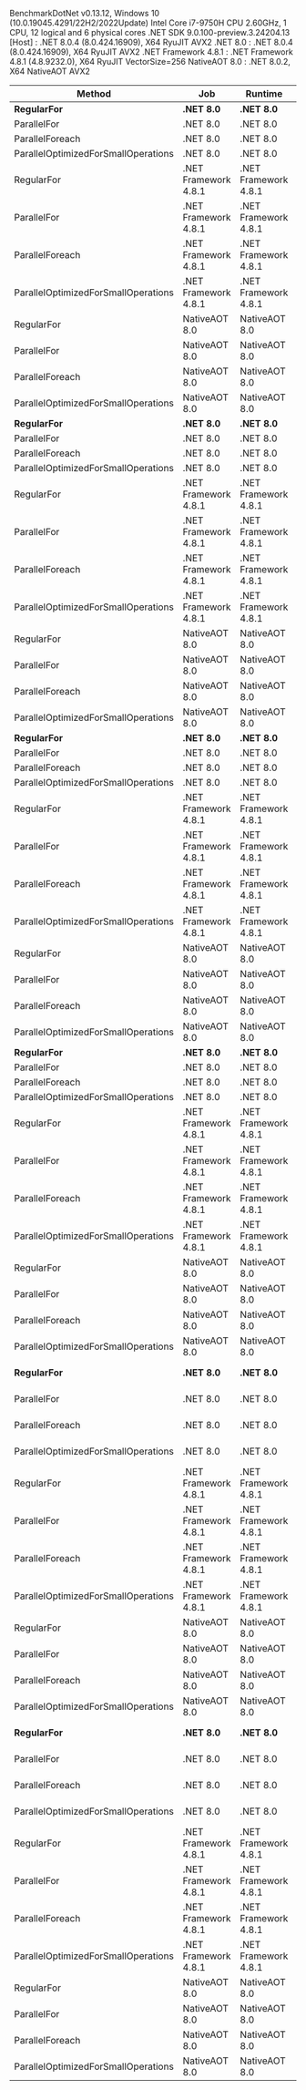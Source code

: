 
BenchmarkDotNet v0.13.12, Windows 10 (10.0.19045.4291/22H2/2022Update)
Intel Core i7-9750H CPU 2.60GHz, 1 CPU, 12 logical and 6 physical cores
.NET SDK 9.0.100-preview.3.24204.13
  [Host]               : .NET 8.0.4 (8.0.424.16909), X64 RyuJIT AVX2
  .NET 8.0             : .NET 8.0.4 (8.0.424.16909), X64 RyuJIT AVX2
  .NET Framework 4.8.1 : .NET Framework 4.8.1 (4.8.9232.0), X64 RyuJIT VectorSize=256
  NativeAOT 8.0        : .NET 8.0.2, X64 NativeAOT AVX2


 Method                              | Job                  | Runtime              | iterations | Mean           | Error         | StdDev        | Median         |
------------------------------------ |--------------------- |--------------------- |----------- |---------------:|--------------:|--------------:|---------------:|
 **RegularFor**                          | **.NET 8.0**             | **.NET 8.0**             | **5**          |       **4.903 μs** |     **0.1398 μs** |     **0.4032 μs** |       **4.836 μs** |
 ParallelFor                         | .NET 8.0             | .NET 8.0             | 5          |       9.009 μs |     0.2107 μs |     0.6080 μs |       8.969 μs |
 ParallelForeach                     | .NET 8.0             | .NET 8.0             | 5          |       9.286 μs |     0.1968 μs |     0.5709 μs |       9.427 μs |
 ParallelOptimizedForSmallOperations | .NET 8.0             | .NET 8.0             | 5          |       9.327 μs |     0.1902 μs |     0.5579 μs |       9.489 μs |
 RegularFor                          | .NET Framework 4.8.1 | .NET Framework 4.8.1 | 5          |      14.401 μs |     0.3834 μs |     1.1185 μs |      14.022 μs |
 ParallelFor                         | .NET Framework 4.8.1 | .NET Framework 4.8.1 | 5          |      36.322 μs |     0.7886 μs |     2.3253 μs |      36.008 μs |
 ParallelForeach                     | .NET Framework 4.8.1 | .NET Framework 4.8.1 | 5          |      43.142 μs |     0.8749 μs |     2.5383 μs |      42.921 μs |
 ParallelOptimizedForSmallOperations | .NET Framework 4.8.1 | .NET Framework 4.8.1 | 5          |      36.931 μs |     0.7700 μs |     2.2705 μs |      36.787 μs |
 RegularFor                          | NativeAOT 8.0        | NativeAOT 8.0        | 5          |       4.596 μs |     0.0771 μs |     0.0721 μs |       4.582 μs |
 ParallelFor                         | NativeAOT 8.0        | NativeAOT 8.0        | 5          |      13.974 μs |     0.3755 μs |     1.1071 μs |      13.661 μs |
 ParallelForeach                     | NativeAOT 8.0        | NativeAOT 8.0        | 5          |      14.731 μs |     0.4337 μs |     1.2787 μs |      14.635 μs |
 ParallelOptimizedForSmallOperations | NativeAOT 8.0        | NativeAOT 8.0        | 5          |      13.185 μs |     0.3473 μs |     1.0130 μs |      13.137 μs |
 **RegularFor**                          | **.NET 8.0**             | **.NET 8.0**             | **10**         |       **8.194 μs** |     **0.1342 μs** |     **0.1256 μs** |       **8.160 μs** |
 ParallelFor                         | .NET 8.0             | .NET 8.0             | 10         |      14.208 μs |     0.2756 μs |     0.3385 μs |      14.320 μs |
 ParallelForeach                     | .NET 8.0             | .NET 8.0             | 10         |      13.341 μs |     0.2557 μs |     0.2625 μs |      13.288 μs |
 ParallelOptimizedForSmallOperations | .NET 8.0             | .NET 8.0             | 10         |      13.446 μs |     0.2675 μs |     0.2628 μs |      13.421 μs |
 RegularFor                          | .NET Framework 4.8.1 | .NET Framework 4.8.1 | 10         |      26.643 μs |     0.2841 μs |     0.2518 μs |      26.609 μs |
 ParallelFor                         | .NET Framework 4.8.1 | .NET Framework 4.8.1 | 10         |      47.695 μs |     0.8076 μs |     0.7554 μs |      47.469 μs |
 ParallelForeach                     | .NET Framework 4.8.1 | .NET Framework 4.8.1 | 10         |      49.521 μs |     0.8856 μs |     1.5276 μs |      48.852 μs |
 ParallelOptimizedForSmallOperations | .NET Framework 4.8.1 | .NET Framework 4.8.1 | 10         |      44.364 μs |     0.7677 μs |     0.7181 μs |      44.412 μs |
 RegularFor                          | NativeAOT 8.0        | NativeAOT 8.0        | 10         |       8.893 μs |     0.0884 μs |     0.0827 μs |       8.913 μs |
 ParallelFor                         | NativeAOT 8.0        | NativeAOT 8.0        | 10         |      19.193 μs |     0.3119 μs |     0.3467 μs |      19.157 μs |
 ParallelForeach                     | NativeAOT 8.0        | NativeAOT 8.0        | 10         |      20.028 μs |     0.3763 μs |     0.3336 μs |      19.947 μs |
 ParallelOptimizedForSmallOperations | NativeAOT 8.0        | NativeAOT 8.0        | 10         |      22.367 μs |     0.3418 μs |     0.4069 μs |      22.227 μs |
 **RegularFor**                          | **.NET 8.0**             | **.NET 8.0**             | **100**        |      **81.543 μs** |     **1.1852 μs** |     **1.1086 μs** |      **81.396 μs** |
 ParallelFor                         | .NET 8.0             | .NET 8.0             | 100        |      61.920 μs |     0.9637 μs |     0.8543 μs |      62.009 μs |
 ParallelForeach                     | .NET 8.0             | .NET 8.0             | 100        |      65.235 μs |     1.2415 μs |     1.2750 μs |      65.331 μs |
 ParallelOptimizedForSmallOperations | .NET 8.0             | .NET 8.0             | 100        |      58.899 μs |     1.1696 μs |     1.7506 μs |      58.753 μs |
 RegularFor                          | .NET Framework 4.8.1 | .NET Framework 4.8.1 | 100        |     269.292 μs |     4.7190 μs |     4.4141 μs |     268.834 μs |
 ParallelFor                         | .NET Framework 4.8.1 | .NET Framework 4.8.1 | 100        |     188.713 μs |     3.6680 μs |     4.5047 μs |     187.652 μs |
 ParallelForeach                     | .NET Framework 4.8.1 | .NET Framework 4.8.1 | 100        |     176.195 μs |     3.4843 μs |     3.2593 μs |     175.476 μs |
 ParallelOptimizedForSmallOperations | .NET Framework 4.8.1 | .NET Framework 4.8.1 | 100        |     153.998 μs |     3.0763 μs |     4.5092 μs |     154.162 μs |
 RegularFor                          | NativeAOT 8.0        | NativeAOT 8.0        | 100        |      88.942 μs |     1.6420 μs |     1.4556 μs |      88.637 μs |
 ParallelFor                         | NativeAOT 8.0        | NativeAOT 8.0        | 100        |      81.252 μs |     1.5922 μs |     1.4893 μs |      81.053 μs |
 ParallelForeach                     | NativeAOT 8.0        | NativeAOT 8.0        | 100        |      80.525 μs |     1.5948 μs |     1.7064 μs |      79.950 μs |
 ParallelOptimizedForSmallOperations | NativeAOT 8.0        | NativeAOT 8.0        | 100        |      77.468 μs |     1.5058 μs |     1.9579 μs |      76.642 μs |
 **RegularFor**                          | **.NET 8.0**             | **.NET 8.0**             | **1000**       |     **789.667 μs** |    **15.6848 μs** |    **13.9042 μs** |     **789.237 μs** |
 ParallelFor                         | .NET 8.0             | .NET 8.0             | 1000       |     471.627 μs |     6.7590 μs |     6.3223 μs |     471.269 μs |
 ParallelForeach                     | .NET 8.0             | .NET 8.0             | 1000       |     494.345 μs |     9.7527 μs |    13.9870 μs |     496.199 μs |
 ParallelOptimizedForSmallOperations | .NET 8.0             | .NET 8.0             | 1000       |     485.132 μs |    12.9394 μs |    38.1520 μs |     473.892 μs |
 RegularFor                          | .NET Framework 4.8.1 | .NET Framework 4.8.1 | 1000       |   2,763.108 μs |    53.7253 μs |    63.9562 μs |   2,761.874 μs |
 ParallelFor                         | .NET Framework 4.8.1 | .NET Framework 4.8.1 | 1000       |   1,200.169 μs |    27.4373 μs |    80.8996 μs |   1,201.065 μs |
 ParallelForeach                     | .NET Framework 4.8.1 | .NET Framework 4.8.1 | 1000       |   1,291.463 μs |    35.5370 μs |   104.7816 μs |   1,290.570 μs |
 ParallelOptimizedForSmallOperations | .NET Framework 4.8.1 | .NET Framework 4.8.1 | 1000       |   1,316.123 μs |    27.0224 μs |    79.6761 μs |   1,326.712 μs |
 RegularFor                          | NativeAOT 8.0        | NativeAOT 8.0        | 1000       |     900.788 μs |    15.2504 μs |    14.2652 μs |     895.258 μs |
 ParallelFor                         | NativeAOT 8.0        | NativeAOT 8.0        | 1000       |     490.873 μs |     9.7447 μs |    21.5936 μs |     490.404 μs |
 ParallelForeach                     | NativeAOT 8.0        | NativeAOT 8.0        | 1000       |     525.787 μs |     7.0183 μs |     5.8606 μs |     524.201 μs |
 ParallelOptimizedForSmallOperations | NativeAOT 8.0        | NativeAOT 8.0        | 1000       |     502.640 μs |     9.8252 μs |    13.4489 μs |     499.184 μs |
 **RegularFor**                          | **.NET 8.0**             | **.NET 8.0**             | **10000**      |   **8,517.197 μs** |    **68.4362 μs** |    **64.0152 μs** |   **8,524.839 μs** |
 ParallelFor                         | .NET 8.0             | .NET 8.0             | 10000      |   4,546.751 μs |    69.0836 μs |    57.6879 μs |   4,546.678 μs |
 ParallelForeach                     | .NET 8.0             | .NET 8.0             | 10000      |   4,447.118 μs |    31.9638 μs |    24.9552 μs |   4,456.153 μs |
 ParallelOptimizedForSmallOperations | .NET 8.0             | .NET 8.0             | 10000      |   4,551.887 μs |    56.6865 μs |    44.2571 μs |   4,564.664 μs |
 RegularFor                          | .NET Framework 4.8.1 | .NET Framework 4.8.1 | 10000      |  28,929.225 μs |   418.8027 μs |   482.2938 μs |  28,757.547 μs |
 ParallelFor                         | .NET Framework 4.8.1 | .NET Framework 4.8.1 | 10000      |  12,215.681 μs |   241.9349 μs |   278.6126 μs |  12,185.885 μs |
 ParallelForeach                     | .NET Framework 4.8.1 | .NET Framework 4.8.1 | 10000      |  12,079.527 μs |   188.6557 μs |   147.2899 μs |  12,095.296 μs |
 ParallelOptimizedForSmallOperations | .NET Framework 4.8.1 | .NET Framework 4.8.1 | 10000      |  11,625.082 μs |   231.0869 μs |   204.8525 μs |  11,615.434 μs |
 RegularFor                          | NativeAOT 8.0        | NativeAOT 8.0        | 10000      |   9,069.664 μs |    93.0198 μs |    87.0107 μs |   9,062.316 μs |
 ParallelFor                         | NativeAOT 8.0        | NativeAOT 8.0        | 10000      |   4,424.177 μs |    43.8436 μs |    34.2302 μs |   4,421.375 μs |
 ParallelForeach                     | NativeAOT 8.0        | NativeAOT 8.0        | 10000      |   4,355.246 μs |    57.9974 μs |    48.4305 μs |   4,359.347 μs |
 ParallelOptimizedForSmallOperations | NativeAOT 8.0        | NativeAOT 8.0        | 10000      |   4,516.652 μs |    86.9196 μs |   118.9765 μs |   4,486.559 μs |
 **RegularFor**                          | **.NET 8.0**             | **.NET 8.0**             | **100000**     | **106,127.273 μs** | **2,043.0204 μs** | **2,583.7666 μs** | **106,393.420 μs** |
 ParallelFor                         | .NET 8.0             | .NET 8.0             | 100000     |  59,080.505 μs | 1,179.4977 μs | 1,836.3359 μs |  58,975.456 μs |
 ParallelForeach                     | .NET 8.0             | .NET 8.0             | 100000     |  56,000.064 μs | 1,111.8819 μs | 2,509.7027 μs |  54,931.811 μs |
 ParallelOptimizedForSmallOperations | .NET 8.0             | .NET 8.0             | 100000     |  59,960.314 μs | 1,090.9477 μs | 1,967.2038 μs |  60,163.244 μs |
 RegularFor                          | .NET Framework 4.8.1 | .NET Framework 4.8.1 | 100000     | 307,794.681 μs | 5,927.1120 μs | 7,055.8052 μs | 306,772.550 μs |
 ParallelFor                         | .NET Framework 4.8.1 | .NET Framework 4.8.1 | 100000     | 133,030.688 μs | 2,194.3579 μs | 2,052.6038 μs | 132,388.625 μs |
 ParallelForeach                     | .NET Framework 4.8.1 | .NET Framework 4.8.1 | 100000     | 133,394.845 μs | 1,958.3055 μs | 1,735.9868 μs | 133,156.850 μs |
 ParallelOptimizedForSmallOperations | .NET Framework 4.8.1 | .NET Framework 4.8.1 | 100000     | 135,173.220 μs | 2,611.3179 μs | 2,314.8653 μs | 134,684.438 μs |
 RegularFor                          | NativeAOT 8.0        | NativeAOT 8.0        | 100000     | 112,426.312 μs | 2,215.5515 μs | 2,370.6153 μs | 112,347.480 μs |
 ParallelFor                         | NativeAOT 8.0        | NativeAOT 8.0        | 100000     |  62,689.684 μs | 1,248.3877 μs | 1,486.1168 μs |  63,060.275 μs |
 ParallelForeach                     | NativeAOT 8.0        | NativeAOT 8.0        | 100000     |  61,727.249 μs |   962.8730 μs |   853.5619 μs |  61,929.050 μs |
 ParallelOptimizedForSmallOperations | NativeAOT 8.0        | NativeAOT 8.0        | 100000     |  60,140.962 μs | 1,177.4273 μs | 1,530.9881 μs |  60,173.806 μs |
